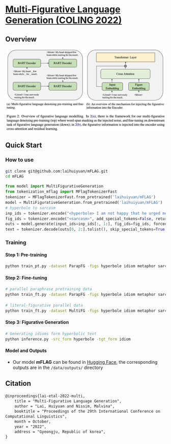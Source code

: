 # [Multi-Figurative Language Generation (COLING 2022)](https://arxiv.org/abs/2209.01835)

## Overview

![](./figs/overview.png)

## Quick Start
### How to use
```bash
git clone git@github.com:laihuiyuan/mFLAG.git
cd mFLAG
```

```python
from model import MultiFigurativeGeneration
from tokenization_mflag import MFlagTokenizerFast
tokenizer = MFlagTokenizerFast.from_pretrained('laihuiyuan/mFLAG')
model = MultiFigurativeGeneration.from_pretrained('laihuiyuan/mFLAG')
# hyperbole to sarcasm
inp_ids = tokenizer.encode("<hyperbole> I am not happy that he urged me to finish all the hardest tasks in the world", return_tensors="pt")
fig_ids = tokenizer.encode("<sarcasm>", add_special_tokens=False, return_tensors="pt")
outs = model.generate(input_ids=inp_ids[:, 1:], fig_ids=fig_ids, forced_bos_token_id=fig_ids.item(), num_beams=5, max_length=60,)
text = tokenizer.decode(outs[0, 2:].tolist(), skip_special_tokens=True, clean_up_tokenization_spaces=False)
```

### Training

#### Step 1: Pre-training
```bash
python train_pt.py -dataset ParapFG -figs hyperbole idiom metaphor sarcasm simile
```

#### Step 2: Fine-tuning
```bash
# parallel paraphrase pretraining data
python train_ft.py -dataset ParapFG -figs hyperbole idiom metaphor sarcasm simile

# literal-figurative parallel data
python train_ft.py -dataset MultiFG -figs hyperbole idiom metaphor sarcasm simile
```

#### Step 3: Figurative Generation
```bash
# Generating idioms form hyperbolic text
python inference.py -src_form hyperbole -tgt_form idiom
```

#### Model and Outputs
- Our model **mFLAG** can be found in [Hugging Face](https://huggingface.co/laihuiyuan/mFLAG), the corresponding outputs are in the `/data/outputs/` directory

## Citation
```
@inproceedings{lai-etal-2022-multi,
    title = "Multi-Figurative Language Generation",
    author = "Lai, Huiyuan and Nissim, Malvina",
    booktitle = "Proceedings of the 29th International Conference on Computational Linguistics",
    month = October,
    year = "2022",
    address = "Gyeongju, Republic of korea",
}
```
